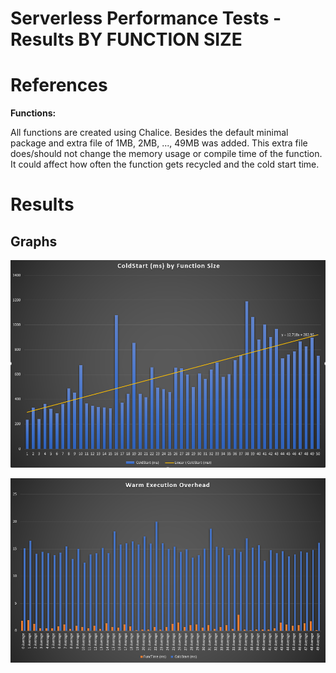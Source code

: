 # Serverless Performance Tests - Results BY FUNCTION SIZE

# References

__Functions:__

All functions are created using Chalice. Besides the default minimal package and extra file of 1MB, 2MB, ..., 49MB was added. This extra file does/should not change the memory usage or compile time of the function. It could affect how often the function gets recycled and the cold start time.

# Results

## Graphs

![Function time cold start](by-size-cold.png)

![Function time warm start](by-size-warm.png)
